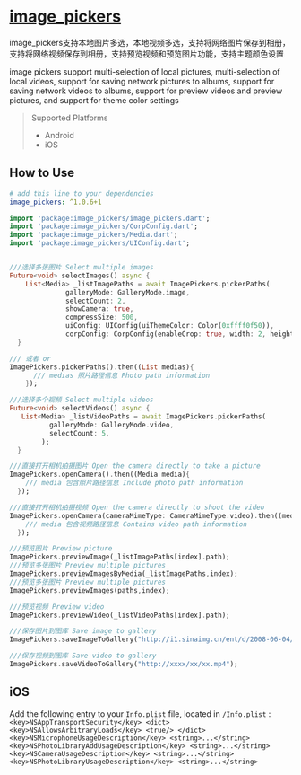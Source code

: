 # [image_pickers](https://github.com/lisen87/image_pickers)

image_pickers支持本地图片多选，本地视频多选，支持将网络图片保存到相册，支持将网络视频保存到相册，支持预览视频和预览图片功能，支持主题颜色设置

image pickers support multi-selection of local pictures, multi-selection of local videos, support for saving network pictures to albums, support for saving network videos to albums, support for preview videos and preview pictures, and support for theme color settings
> Supported  Platforms
> * Android
> * iOS

## How to Use

```yaml
# add this line to your dependencies
image_pickers: ^1.0.6+1
```

```dart
import 'package:image_pickers/image_pickers.dart';
import 'package:image_pickers/CorpConfig.dart';
import 'package:image_pickers/Media.dart';
import 'package:image_pickers/UIConfig.dart';
```
```dart

///选择多张图片 Select multiple images
Future<void> selectImages() async {
    List<Media> _listImagePaths = await ImagePickers.pickerPaths(
              galleryMode: GalleryMode.image,
              selectCount: 2,
              showCamera: true,
              compressSize: 500,
              uiConfig: UIConfig(uiThemeColor: Color(0xffff0f50)),
              corpConfig: CorpConfig(enableCrop: true, width: 2, height: 1));
  }

/// 或者 or
ImagePickers.pickerPaths().then((List medias){
      /// medias 照片路径信息 Photo path information
    });

```
```dart
///选择多个视频 Select multiple videos
Future<void> selectVideos() async {
   List<Media> _listVideoPaths = await ImagePickers.pickerPaths(
          galleryMode: GalleryMode.video,
          selectCount: 5,
        );
  }
```
```dart
///直接打开相机拍摄图片 Open the camera directly to take a picture
ImagePickers.openCamera().then((Media media){
    /// media 包含照片路径信息 Include photo path information
  });

```

```dart
///直接打开相机拍摄视频 Open the camera directly to shoot the video
ImagePickers.openCamera(cameraMimeType: CameraMimeType.video).then((media){
    /// media 包含视频路径信息 Contains video path information
  });

```

```dart
///预览图片 Preview picture
ImagePickers.previewImage(_listImagePaths[index].path);
///预览多张图片 Preview multiple pictures
ImagePickers.previewImagesByMedia(_listImagePaths,index);
///预览多张图片 Preview multiple pictures
ImagePickers.previewImages(paths,index);

///预览视频 Preview video
ImagePickers.previewVideo(_listVideoPaths[index].path);
```
```dart
///保存图片到图库 Save image to gallery
ImagePickers.saveImageToGallery("http://i1.sinaimg.cn/ent/d/2008-06-04/U105P28T3D2048907F326DT20080604225106.jpg");
```
```dart
///保存视频到图库 Save video to gallery
ImagePickers.saveVideoToGallery("http://xxxx/xx/xx.mp4");
```

## iOS
Add the following entry to your `Info.plist` file, located in `/Info.plist` :
`
<key>NSAppTransportSecurity</key>
    <dict>
        <key>NSAllowsArbitraryLoads</key>
        <true/>
    </dict>
    <key>NSMicrophoneUsageDescription</key>
    <string>...</string>
    <key>NSPhotoLibraryAddUsageDescription</key>
    <string>...</string>
    <key>NSCameraUsageDescription</key>
    <string>...</string>
    <key>NSPhotoLibraryUsageDescription</key>
    <string>...</string>
`
